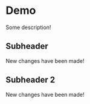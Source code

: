 # Demo

Some description!

## Subheader

New changes have been made!

## Subheader 2

New changes have been made!
